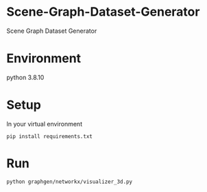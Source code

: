 # Scene-Graph-Dataset-Generator
Scene Graph Dataset Generator

# Environment
python 3.8.10

# Setup
In your virtual environment

`pip install requirements.txt`

# Run
`python graphgen/networkx/visualizer_3d.py`

